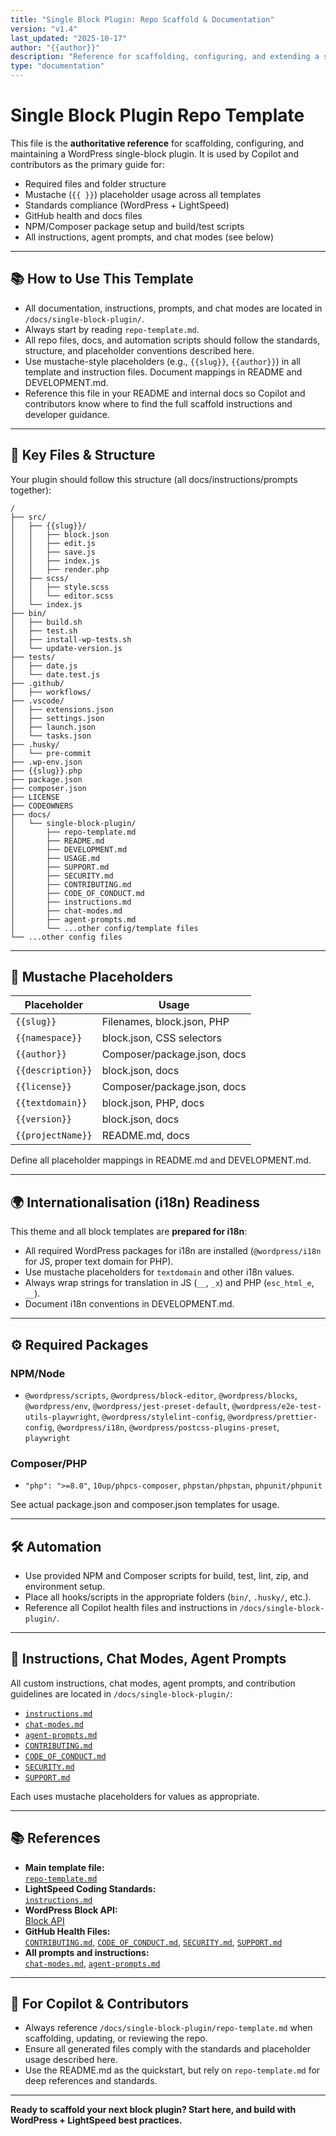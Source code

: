 ```yaml
---
title: "Single Block Plugin: Repo Scaffold & Documentation"
version: "v1.4"
last_updated: "2025-10-17"
author: "{{author}}"
description: "Reference for scaffolding, configuring, and extending a single-block WordPress plugin. Includes all required files, standards, prompts, chat modes, and Copilot guidance. Use mustache placeholders throughout."
type: "documentation"
---
```


# Single Block Plugin Repo Template

This file is the **authoritative reference** for scaffolding, configuring, and maintaining a WordPress single-block plugin.
It is used by Copilot and contributors as the primary guide for:

- Required files and folder structure
- Mustache (`{{ }}`) placeholder usage across all templates
- Standards compliance (WordPress + LightSpeed)
- GitHub health and docs files
- NPM/Composer package setup and build/test scripts
- All instructions, agent prompts, and chat modes (see below)

---

## 📚 How to Use This Template

- All documentation, instructions, prompts, and chat modes are located in `/docs/single-block-plugin/`.
- Always start by reading `repo-template.md`.
- All repo files, docs, and automation scripts should follow the standards, structure, and placeholder conventions described here.
- Use mustache-style placeholders (e.g., `{{slug}}`, `{{author}}`) in all template and instruction files. Document mappings in README and DEVELOPMENT.md.
- Reference this file in your README and internal docs so Copilot and contributors know where to find the full scaffold instructions and developer guidance.

---

## 🧩 Key Files & Structure

Your plugin should follow this structure (all docs/instructions/prompts together):

```
/
├── src/
│   ├── {{slug}}/
│   │   ├── block.json
│   │   ├── edit.js
│   │   ├── save.js
│   │   ├── index.js
│   │   ├── render.php
│   ├── scss/
│   │   ├── style.scss
│   │   └── editor.scss
│   └── index.js
├── bin/
│   ├── build.sh
│   ├── test.sh
│   ├── install-wp-tests.sh
│   └── update-version.js
├── tests/
│   ├── date.js
│   └── date.test.js
├── .github/
│   ├── workflows/
├── .vscode/
│   ├── extensions.json
│   ├── settings.json
│   ├── launch.json
│   └── tasks.json
├── .husky/
│   └── pre-commit
├── .wp-env.json
├── {{slug}}.php
├── package.json
├── composer.json
├── LICENSE
├── CODEOWNERS
├── docs/
│   └── single-block-plugin/
│       ├── repo-template.md
│       ├── README.md
│       ├── DEVELOPMENT.md
│       ├── USAGE.md
│       ├── SUPPORT.md
│       ├── SECURITY.md
│       ├── CONTRIBUTING.md
│       ├── CODE_OF_CONDUCT.md
│       ├── instructions.md
│       ├── chat-modes.md
│       ├── agent-prompts.md
│       └── ...other config/template files
└── ...other config files
```

---

## 📝 Mustache Placeholders

| Placeholder         | Usage                                        |
|---------------------|----------------------------------------------|
| `{{slug}}`          | Filenames, block.json, PHP                   |
| `{{namespace}}`     | block.json, CSS selectors                    |
| `{{author}}`        | Composer/package.json, docs                  |
| `{{description}}`   | block.json, docs                             |
| `{{license}}`       | Composer/package.json, docs                  |
| `{{textdomain}}`    | block.json, PHP, docs                        |
| `{{version}}`       | block.json, docs                             |
| `{{projectName}}`   | README.md, docs                              |

Define all placeholder mappings in README.md and DEVELOPMENT.md.

---

## 🌍 Internationalisation (i18n) Readiness

This theme and all block templates are **prepared for i18n**:

- All required WordPress packages for i18n are installed (`@wordpress/i18n` for JS, proper text domain for PHP).
- Use mustache placeholders for `textdomain` and other i18n values.
- Always wrap strings for translation in JS (`__`, `_x`) and PHP (`esc_html_e`, `__`).
- Document i18n conventions in DEVELOPMENT.md.

---

## ⚙️ Required Packages

### **NPM/Node**
- `@wordpress/scripts`, `@wordpress/block-editor`, `@wordpress/blocks`, `@wordpress/env`, `@wordpress/jest-preset-default`, `@wordpress/e2e-test-utils-playwright`, `@wordpress/stylelint-config`, `@wordpress/prettier-config`, `@wordpress/i18n`, `@wordpress/postcss-plugins-preset`, `playwright`

### **Composer/PHP**
- `"php": ">=8.0"`, `10up/phpcs-composer`, `phpstan/phpstan`, `phpunit/phpunit`

See actual package.json and composer.json templates for usage.

---

## 🛠️ Automation

- Use provided NPM and Composer scripts for build, test, lint, zip, and environment setup.
- Place all hooks/scripts in the appropriate folders (`bin/`, `.husky/`, etc.).
- Reference all Copilot health files and instructions in `/docs/single-block-plugin/`.

---

## 📑 Instructions, Chat Modes, Agent Prompts

All custom instructions, chat modes, agent prompts, and contribution guidelines are located in `/docs/single-block-plugin/`:

- [`instructions.md`](./instructions.md)
- [`chat-modes.md`](./chat-modes.md)
- [`agent-prompts.md`](./agent-prompts.md)
- [`CONTRIBUTING.md`](./CONTRIBUTING.md)
- [`CODE_OF_CONDUCT.md`](./CODE_OF_CONDUCT.md)
- [`SECURITY.md`](./SECURITY.md)
- [`SUPPORT.md`](./SUPPORT.md)

Each uses mustache placeholders for values as appropriate.

---

## 📚 References

- **Main template file:**  
  [`repo-template.md`](./repo-template.md)
- **LightSpeed Coding Standards:**  
  [`instructions.md`](./instructions.md)
- **WordPress Block API:**  
  [Block API](https://developer.wordpress.org/block-editor/reference-guides/block-api/)
- **GitHub Health Files:**  
  [`CONTRIBUTING.md`](./CONTRIBUTING.md), [`CODE_OF_CONDUCT.md`](./CODE_OF_CONDUCT.md), [`SECURITY.md`](./SECURITY.md), [`SUPPORT.md`](./SUPPORT.md)
- **All prompts and instructions:**  
  [`chat-modes.md`](./chat-modes.md), [`agent-prompts.md`](./agent-prompts.md)

---

## 🚦 For Copilot & Contributors

- Always reference `/docs/single-block-plugin/repo-template.md` when scaffolding, updating, or reviewing the repo.
- Ensure all generated files comply with the standards and placeholder usage described here.
- Use the README.md as the quickstart, but rely on `repo-template.md` for deep references and standards.

---

**Ready to scaffold your next block plugin? Start here, and build with WordPress + LightSpeed best practices.**
